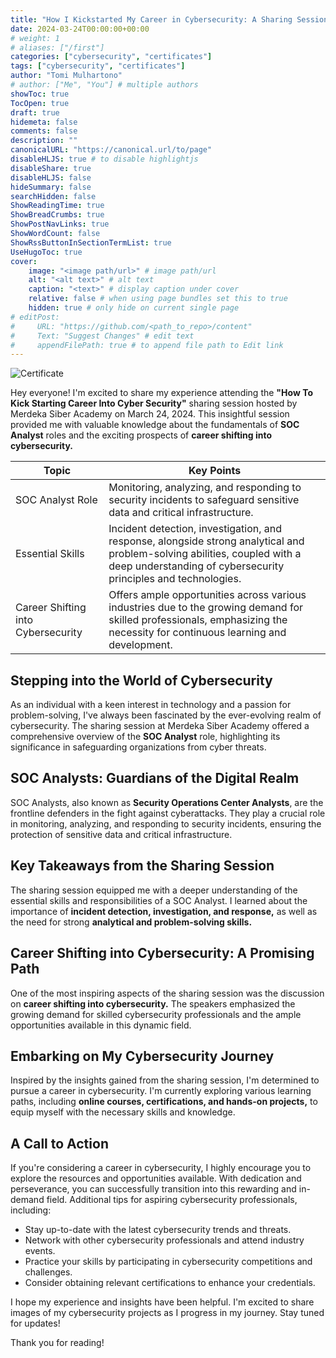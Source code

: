 ```yaml
---
title: "How I Kickstarted My Career in Cybersecurity: A Sharing Session with Merdeka Siber Academy"
date: 2024-03-24T00:00:00+00:00
# weight: 1
# aliases: ["/first"]
categories: ["cybersecurity", "certificates"]
tags: ["cybersecurity", "certificates"]
author: "Tomi Mulhartono"
# author: ["Me", "You"] # multiple authors
showToc: true
TocOpen: true
draft: true
hidemeta: false
comments: false
description: ""
canonicalURL: "https://canonical.url/to/page"
disableHLJS: true # to disable highlightjs
disableShare: true
disableHLJS: false
hideSummary: false
searchHidden: false
ShowReadingTime: true
ShowBreadCrumbs: true
ShowPostNavLinks: true
ShowWordCount: false
ShowRssButtonInSectionTermList: true
UseHugoToc: true
cover:
    image: "<image path/url>" # image path/url
    alt: "<alt text>" # alt text
    caption: "<text>" # display caption under cover
    relative: false # when using page bundles set this to true
    hidden: true # only hide on current single page
# editPost:
#     URL: "https://github.com/<path_to_repo>/content"
#     Text: "Suggest Changes" # edit text
#     appendFilePath: true # to append file path to Edit link
---
```


![Certificate](/images/how-to-kick-starting-career-into-cyber-security.jpg)

Hey everyone! I'm excited to share my experience attending the **"How To Kick Starting Career Into Cyber Security"** sharing session hosted by Merdeka Siber Academy on March 24, 2024. This insightful session provided me with valuable knowledge about the fundamentals of **SOC Analyst** roles and the exciting prospects of **career shifting into cybersecurity.**

| Topic | Key Points |
| --- | --- |
| SOC Analyst Role | Monitoring, analyzing, and responding to security incidents to safeguard sensitive data and critical infrastructure. |
| Essential Skills | Incident detection, investigation, and response, alongside strong analytical and problem-solving abilities, coupled with a deep understanding of cybersecurity principles and technologies. |
| Career Shifting into Cybersecurity | Offers ample opportunities across various industries due to the growing demand for skilled professionals, emphasizing the necessity for continuous learning and development. |

## Stepping into the World of Cybersecurity

As an individual with a keen interest in technology and a passion for problem-solving, I've always been fascinated by the ever-evolving realm of cybersecurity. The sharing session at Merdeka Siber Academy offered a comprehensive overview of the **SOC Analyst** role, highlighting its significance in safeguarding organizations from cyber threats.

## SOC Analysts: Guardians of the Digital Realm

SOC Analysts, also known as **Security Operations Center Analysts**, are the frontline defenders in the fight against cyberattacks. They play a crucial role in monitoring, analyzing, and responding to security incidents, ensuring the protection of sensitive data and critical infrastructure.

## Key Takeaways from the Sharing Session

The sharing session equipped me with a deeper understanding of the essential skills and responsibilities of a SOC Analyst. I learned about the importance of **incident detection, investigation, and response,** as well as the need for strong **analytical and problem-solving skills.**

## Career Shifting into Cybersecurity: A Promising Path

One of the most inspiring aspects of the sharing session was the discussion on **career shifting into cybersecurity.** The speakers emphasized the growing demand for skilled cybersecurity professionals and the ample opportunities available in this dynamic field.

## Embarking on My Cybersecurity Journey

Inspired by the insights gained from the sharing session, I'm determined to pursue a career in cybersecurity. I'm currently exploring various learning paths, including **online courses, certifications, and hands-on projects,** to equip myself with the necessary skills and knowledge.

## A Call to Action

If you're considering a career in cybersecurity, I highly encourage you to explore the resources and opportunities available. With dedication and perseverance, you can successfully transition into this rewarding and in-demand field. Additional tips for aspiring cybersecurity professionals, including:

- Stay up-to-date with the latest cybersecurity trends and threats.
- Network with other cybersecurity professionals and attend industry events.
- Practice your skills by participating in cybersecurity competitions and challenges.
- Consider obtaining relevant certifications to enhance your credentials.

I hope my experience and insights have been helpful. I'm excited to share images of my cybersecurity projects as I progress in my journey. Stay tuned for updates!

Thank you for reading!